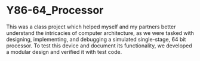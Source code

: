 # Y86-64_Processor
This was a class project which helped myself and my partners better understand the intricacies of computer architecture, as we were tasked with designing, implementing, and debugging a simulated single-stage, 64 bit processor. To test this device and document its functionality, we developed a modular design and verified it with test code.
